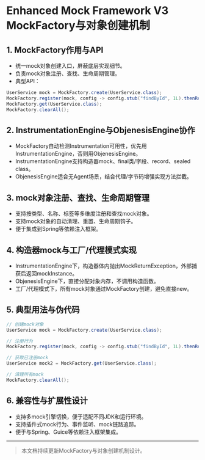 # Enhanced Mock Framework V3 MockFactory与对象创建机制

## 1. MockFactory作用与API
- 统一mock对象创建入口，屏蔽底层实现细节。
- 负责mock对象注册、查找、生命周期管理。
- 典型API：
```java
UserService mock = MockFactory.create(UserService.class);
MockFactory.register(mock, config -> config.stub("findById", 1L).thenReturn(...));
MockFactory.get(UserService.class);
MockFactory.clearAll();
```

## 2. InstrumentationEngine与ObjenesisEngine协作
- MockFactory自动检测Instrumentation可用性，优先用InstrumentationEngine，否则用ObjenesisEngine。
- InstrumentationEngine支持构造器mock、final类/字段、record、sealed class。
- ObjenesisEngine适合无Agent场景，结合代理/字节码增强实现方法拦截。

## 3. mock对象注册、查找、生命周期管理
- 支持按类型、名称、标签等多维度注册和查找mock对象。
- 支持mock对象的自动清理、重置、生命周期钩子。
- 便于集成到Spring等依赖注入框架。

## 4. 构造器mock与工厂/代理模式实现
- InstrumentationEngine下，构造器体内抛出MockReturnException，外部捕获后返回mockInstance。
- ObjenesisEngine下，直接分配对象内存，不调用构造函数。
- 工厂/代理模式下，所有mock对象通过MockFactory创建，避免直接new。

## 5. 典型用法与伪代码
```java
// 创建mock对象
UserService mock = MockFactory.create(UserService.class);

// 注册行为
MockFactory.register(mock, config -> config.stub("findById", 1L).thenReturn(...));

// 获取已注册mock
UserService mock2 = MockFactory.get(UserService.class);

// 清理所有mock
MockFactory.clearAll();
```

## 6. 兼容性与扩展性设计
- 支持多mock引擎切换，便于适配不同JDK和运行环境。
- 支持插件式mock行为、事件监听、mock链路追踪。
- 便于与Spring、Guice等依赖注入框架集成。

---

> 本文档持续更新MockFactory与对象创建机制设计。 
